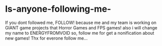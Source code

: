 # Is-anyone-following-me-
If you dont followed me, FOLLOW! because me and my team is working on GIANT game projects that Horror Games and FPS games! also i will change my name to ENERGYFROMVOID so, follow me for get a nonification about new games! Thx for everone follow me...
